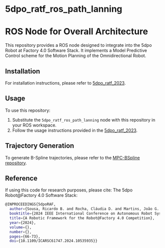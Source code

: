 # 5dpo_ratf_ros_path_lanning

# ROS Node for Overall Architecture

This repository provides a ROS node designed to integrate into the 5dpo Robot at Factory 4.0 Software Stack. It implements a Model Predictive Control scheme for the Motion Planning of the Omnidirectional Robot.

## Installation

For installation instructions, please refer to [5dpo_ratf_2023](https://github.com/5dpo/5dpo_ratf_2023).

## Usage

To use this repository:
1. Substitute the `5dpo_ratf_ros_path_lanning` node with this repository in your ROS workspace.
2. Follow the usage instructions provided in the [5dpo_ratf_2023](https://github.com/5dpo/5dpo_ratf_2023).

## Trajectory Generation

To generate B-Spline trajectories, please refer to the [MPC-BSpline repository](https://github.com/C2SR/MPC-BSpline).

## Reference
If using this code for research purposes, please cite:
The 5dpo Robot@Factory 4.0 Software Stack:
```bash
@INPROCEEDINGS{5dpoRAF,
  author={Sousa, Ricardo B. and Rocha, Cláudia D. and Martins, João G. and Pedro Costa, João and Padrão, João Tomás and Sarmento, José Maria and Carvalho, José Pedro and Lopes, Maria S. and Costa, Paulo G. and Moreira, António Paulo},
  booktitle={2024 IEEE International Conference on Autonomous Robot Systems and Competitions (ICARSC)}, 
  title={A Robotic Framework for the Robot@Factory 4.0 Competition}, 
  year={2024},
  volume={},
  number={},
  pages={66-73},
  doi={10.1109/ICARSC61747.2024.10535935}}
```
